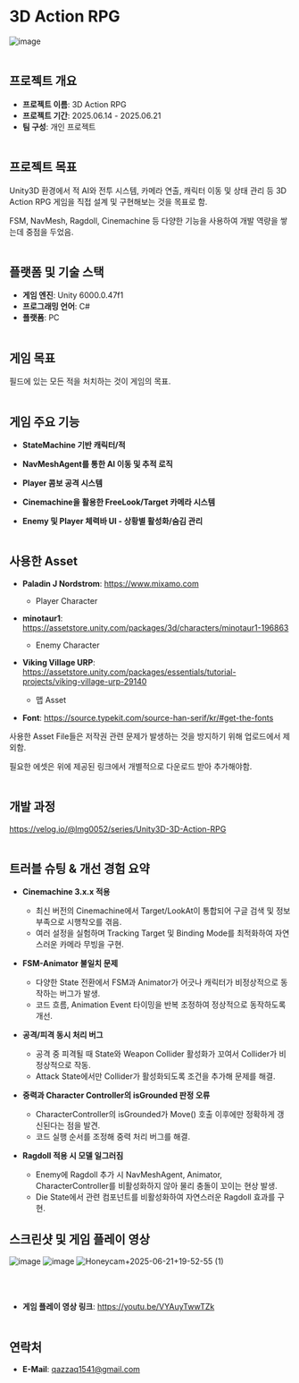 # 3D Action RPG
![image](https://github.com/user-attachments/assets/dc55393e-f018-4466-b2a4-54a25ea356c9)
<br><br/>

## 프로젝트 개요
- **프로젝트 이름**: 3D Action RPG
- **프로젝트 기간**: 2025.06.14 - 2025.06.21
- **팀 구성**: 개인 프로젝트
<br><br/>

## 프로젝트 목표
Unity3D 환경에서 적 AI와 전투 시스템, 카메라 연출, 캐릭터 이동 및 상태 관리 등 3D Action RPG 게임을 직접 설계 및 구현해보는 것을 목표로 함.

FSM, NavMesh, Ragdoll, Cinemachine 등 다양한 기능을 사용하여 개발 역량을 쌓는데 중점을 두었음.
<br><br/>

## 플랫폼 및 기술 스택
- **게임 엔진**: Unity 6000.0.47f1
- **프로그래밍 언어**: C#
- **플랫폼**: PC
<br><br/>

## 게임 목표
필드에 있는 모든 적을 처치하는 것이 게임의 목표.
<br><br/>

## 게임 주요 기능
- **StateMachine 기반 캐릭터/적**
  
- **NavMeshAgent를 통한 AI 이동 및 추적 로직**
  
- **Player 콤보 공격 시스템**
  
- **Cinemachine을 활용한 FreeLook/Target 카메라 시스템**
  
- **Enemy 및 Player 체력바 UI - 상황별 활성화/숨김 관리**
<br><br/>

## 사용한 Asset
- **Paladin J Nordstrom**: https://www.mixamo.com
  - Player Character
    
- **minotaur1**: https://assetstore.unity.com/packages/3d/characters/minotaur1-196863
  - Enemy Character
    
- **Viking Village URP**: https://assetstore.unity.com/packages/essentials/tutorial-projects/viking-village-urp-29140
  - 맵 Asset
    
- **Font**: https://source.typekit.com/source-han-serif/kr/#get-the-fonts

사용한 Asset File들은 저작권 관련 문제가 발생하는 것을 방지하기 위해 업로드에서 제외함.

필요한 에셋은 위에 제공된 링크에서 개별적으로 다운로드 받아 추가해야함.
<br><br/>

## 개발 과정
https://velog.io/@lmg0052/series/Unity3D-3D-Action-RPG
<br><br/>

## 트러블 슈팅 & 개선 경험 요약
- **Cinemachine 3.x.x 적용**
  - 최신 버전의 Cinemachine에서 Target/LookAt이 통합되어 구글 검색 및 정보 부족으로 시행착오를 겪음.
  - 여러 설정을 실험하며 Tracking Target 및 Binding Mode를 최적화하여 자연스러운 카메라 무빙을 구현.
    
- **FSM-Animator 불일치 문제**
  - 다양한 State 전환에서 FSM과 Animator가 어긋나 캐릭터가 비정상적으로 동작하는 버그가 발생.
  - 코드 흐름, Animation Event 타이밍을 반복 조정하여 정상적으로 동작하도록 개선.
    
- **공격/피격 동시 처리 버그**
   - 공격 중 피격될 때 State와 Weapon Collider 활성화가 꼬여서 Collider가 비정상적으로 작동.
   - Attack State에서만 Collider가 활성화되도록 조건을 추가해 문제를 해결.
     
- **중력과 Character Controller의 isGrounded 판정 오류**
  - CharacterController의 isGrounded가 Move() 호출 이후에만 정확하게 갱신된다는 점을 발견.
  - 코드 실행 순서를 조정해 중력 처리 버그를 해결.
    
- **Ragdoll 적용 시 모델 일그러짐**
  - Enemy에 Ragdoll 추가 시 NavMeshAgent, Animator, CharacterController를 비활성화하지 않아 물리 충돌이 꼬이는 현상 발생.
  - Die State에서 관련 컴포넌트를 비활성화하여 자연스러운 Ragdoll 효과를 구현.
    
## 스크린샷 및 게임 플레이 영상
![image](https://github.com/user-attachments/assets/2fb5d9f9-4a47-4751-89d2-5ba592eb2dd4)
![image](https://github.com/user-attachments/assets/400d86a8-2c81-463c-90cf-35bf77ae2f22)
![Honeycam+2025-06-21+19-52-55 (1)](https://github.com/user-attachments/assets/829ea606-1f6a-4518-b942-adccf73d1860)

<br><br/>

- **게임 플레이 영상 링크**: https://youtu.be/VYAuyTwwTZk
<br><br/>

## 연락처
- **E-Mail**: qazzaq1541@gmail.com
